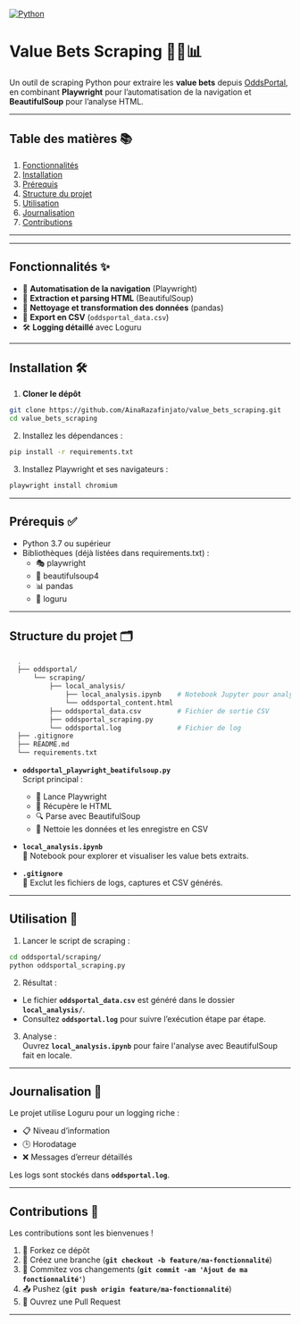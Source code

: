 [![Python](https://img.shields.io/badge/python-3.7%2B-brightgreen.svg)]()

# Value Bets Scraping 🕵️‍♂️📊

Un outil de scraping Python pour extraire les **value bets** depuis [OddsPortal](https://www.oddsportal.com), en combinant **Playwright** pour l’automatisation de la navigation et **BeautifulSoup** pour l’analyse HTML.

---

## Table des matières 📚

1. [Fonctionnalités](#fonctionnalités)  
2. [Installation](#installation)  
3. [Prérequis](#prérequis)  
4. [Structure du projet](#structure-du-projet)  
5. [Utilisation](#utilisation)  
6. [Journalisation](#journalisation)  
7. [Contributions](#contributions)

---

---

## Fonctionnalités ✨

- 🔄 **Automatisation de la navigation** (Playwright)  
- 📝 **Extraction et parsing HTML** (BeautifulSoup)  
- 🧹 **Nettoyage et transformation des données** (pandas)  
- 💾 **Export en CSV** (`oddsportal_data.csv`)  
- 🛠️ **Logging détaillé** avec Loguru  

---

## Installation 🛠️

1. **Cloner le dépôt**  

  ```bash
  git clone https://github.com/AinaRazafinjato/value_bets_scraping.git
  cd value_bets_scraping
  ```

2. Installez les dépendances :  

  ```bash
  pip install -r requirements.txt
  ```

3. Installez Playwright et ses navigateurs :  

  ```bash
  playwright install chromium
  ```

---

## Prérequis ✅

- Python 3.7 ou supérieur  
- Bibliothèques (déjà listées dans requirements.txt) :  
  - 🎭 playwright  
  - 🍲 beautifulsoup4  
  - 📊 pandas  
  - 📜 loguru  

---

## Structure du projet 🗂️

  ```bash
    .
    ├── oddsportal/
        └── scraping/
            ├── local_analysis/
                ├── local_analysis.ipynb    # Notebook Jupyter pour analyses ultérieures
                └── oddsportal_content.html
            ├── oddsportal_data.csv         # Fichier de sortie CSV
            ├── oddsportal_scraping.py 
            └── oddsportal.log              # Fichier de log 
    ├── .gitignore
    ├── README.md
    └── requirements.txt
  ```

- **`oddsportal_playwright_beatifulsoup.py`**  
  Script principal :  
  - 🚀 Lance Playwright  
  - 📄 Récupère le HTML  
  - 🔍 Parse avec BeautifulSoup  
  - 🧹 Nettoie les données et les enregistre en CSV  

- **`local_analysis.ipynb`**  
  📓 Notebook pour explorer et visualiser les value bets extraits.

- **`.gitignore`**  
  🚫 Exclut les fichiers de logs, captures et CSV générés.

---

## Utilisation 🚀

1. Lancer le script de scraping :  

  ```bash
  cd oddsportal/scraping/
  python oddsportal_scraping.py
  ```

2. Résultat :  

- Le fichier **`oddsportal_data.csv`** est généré dans le dossier **`local_analysis/`**.  
- Consultez **`oddsportal.log`** pour suivre l’exécution étape par étape.

3. Analyse :  
  Ouvrez **`local_analysis.ipynb`** pour faire l'analyse avec BeautifulSoup fait en locale.

---

## Journalisation 📝

Le projet utilise Loguru pour un logging riche :  

- 📋 Niveau d’information  
- 🕒 Horodatage  
- ❌ Messages d’erreur détaillés  

Les logs sont stockés dans **`oddsportal.log`**.

---

## Contributions 🤝

Les contributions sont les bienvenues !  

  1. 🍴 Forkez ce dépôt  
  2. 🌱 Créez une branche (**`git checkout -b feature/ma-fonctionnalité`**)  
  3. 💾 Commitez vos changements (**`git commit -am 'Ajout de ma fonctionnalité'`**)  
  4. 📤 Pushez (**`git push origin feature/ma-fonctionnalité`**)  
  5. 🔄 Ouvrez une Pull Request  

---
